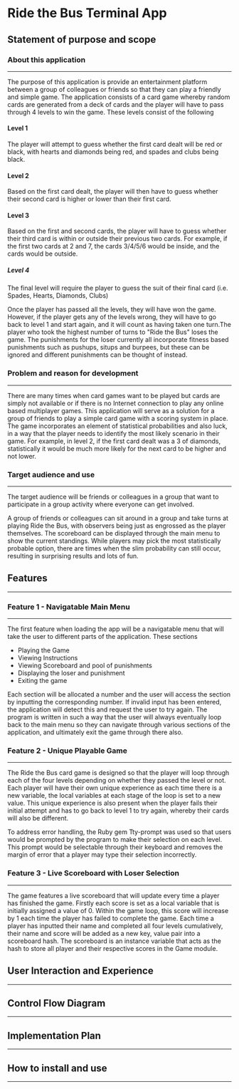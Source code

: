 # Ride the Bus Terminal App

## Statement of purpose and scope

### About this application
---

The purpose of this application is provide an entertainment platform between a group of colleagues or friends so that they can play a friendly and simple game. The application consists of a card game whereby random cards are generated from a deck of cards and the player will have to pass through 4 levels to win the game. These levels consist of the following 

#### Level 1
The player will attempt to guess whether the first card dealt will be red or black, with hearts and diamonds being red, and spades and clubs being black.

#### Level 2
Based on the first card dealt, the player will then have to guess whether their second card is higher or lower than their first card.

#### Level 3
Based on the first and second cards, the player will have to guess whether their third card is within or outside their previous two cards. For example, if the first two cards at 2 and 7, the cards 3/4/5/6 would be inside, and the cards would be outside.

##### Level 4
The final level will require the player to guess the suit of their final card (i.e. Spades, Hearts, Diamonds, Clubs)

Once the player has passed all the levels, they will have won the game. However, if the player gets any of the levels wrong, they will have to go back to level 1 and start again, and it will count as having taken one turn.The player who took the highest number of turns to "Ride the Bus" loses the game. The punishments for the loser currently all incorporate fitness based punishments such as pushups, situps and burpees, but these can be ignored and different punishments can be thought of instead.


### Problem and reason for development
---

There are many times when card games want to be played but cards are simply not available or if there is no Internet connection to play any online based multiplayer games. This application will serve as a solution for a group of friends to play a simple card game with a scoring system in place. The game incorporates an element of statistical probabilities and also luck, in a way that the player needs to identify the most likely scenario in their game. For example, in level 2, if the first card dealt was a 3 of diamonds, statistically it would be much more likely for the next card to be higher and not lower. 

### Target audience and use
---

The target audience will be friends or colleagues in a group that want to participate in a group activity where everyone can get involved.

A group of friends or colleagues can sit around in a group and take turns at playing Ride the Bus, with observers being just as engrossed as the player themselves. The scoreboard can be displayed through the main menu to show the current standings. While players may pick the most statistically probable option, there are times when the slim probability can still occur, resulting in surprising results and lots of fun.



## Features
---

### Feature 1 - Navigatable Main Menu
---
The first feature when loading the app will be a navigatable menu that will take the user to different parts of the application. These sections 
- Playing the Game
- Viewing Instructions
- Viewing Scoreboard and pool of punishments
- Displaying the loser and punishment
- Exiting the game

Each section will be allocated a number and the user will access the section by inputting the corresponding number. If invalid input has been entered, the application will detect this and request the user to try again. The program is written in such a way that the user will always eventually loop back to the main menu so they can navigate through various sections of the application, and ultimately exit the game through there also. 

### Feature 2 - Unique Playable Game
---
The Ride the Bus card game is designed so that the player will loop through each of the four levels depending on whether they passed the level or not. Each player will have their own unique experience as each time there is a new variable, the local variables at each stage of the loop is set to a new value. This unique experience is also present when the player fails their initial attempt and has to go back to level 1 to try again, whereby their cards will also be different. 

To address error handling, the Ruby gem Tty-prompt was used so that users would be prompted by the program to make their selection on each level. This prompt would be selectable through their keyboard and removes the margin of error that a player may type their selection incorrectly. 


### Feature 3 - Live Scoreboard with Loser Selection
---

The game features a live scoreboard that will update every time a player has finished the game. Firstly each score is set as a local variable that is initially assigned a value of 0. Within the game loop, this score will increase by 1 each time the player has failed to complete the game. Each time a player has inputted their name and completed all four levels cumulatively, their name and score will be added as a new key, value pair into a scoreboard hash. The scoreboard is an instance variable that acts as the hash to store all player and their respective scores in the Game module. 


## User Interaction and Experience
--- 



 
## Control Flow Diagram
--- 

## Implementation Plan
---


## How to install and use
---